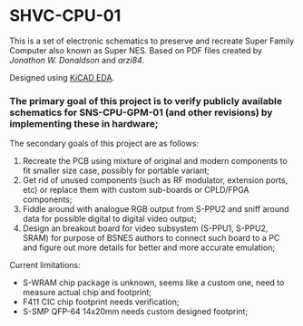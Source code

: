 # SHVC-CPU-01
This is a set of electronic schematics to preserve and recreate Super Family Computer also known as Super NES. Based on PDF files created by *Jonathon W. Donaldson* and *arzi84*.

Designed using [KiCAD EDA](https://kicad.org/).

### The primary goal of this project is to verify publicly available schematics for SNS-CPU-GPM-01 (and other revisions) by implementing these in hardware;

The secondary goals of this project are as follows:
1. Recreate the PCB using mixture of original and modern components to fit smaller size case, possibly for portable variant;
1. Get rid of unused components (such as RF modulator, extension ports, etc) or replace them with custom sub-boards or CPLD/FPGA components;
1. Fiddle around with analogue RGB output from S-PPU2 and sniff around data for possible digital to digital video output;
1. Design an breakout board for video subsystem (S-PPU1, S-PPU2, SRAM) for purpose of BSNES authors to connect such board to a PC and figure out more details for better and more accurate emulation;

Current limitations:
* S-WRAM chip package is unknown, seems like a custom one, need to measure actual chip and footprint;
* F411 CIC chip footprint needs verification;
* S-SMP QFP-64 14x20mm needs custom designed footprint;